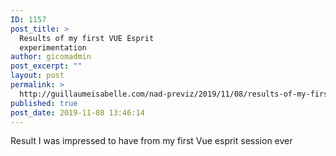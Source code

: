 ```yaml
---
ID: 1157
post_title: >
  Results of my first VUE Esprit
  experimentation
author: gicomadmin
post_excerpt: ""
layout: post
permalink: >
  http://guillaumeisabelle.com/nad-previz/2019/11/08/results-of-my-first-vue-esprit-experimentation/
published: true
post_date: 2019-11-08 13:46:14
---
```

<!-- wp:paragraph -->

Result I was impressed to have from my first Vue esprit session ever

<!-- /wp:paragraph -->

<!-- wp:image {"id":1155} --><figure class="wp-block-image">

<img src="http://guillaumeisabelle.com/nad-previz/wp-content/uploads/sites/19/2019/11/img_6734.png" alt="" class="wp-image-1155" /></figure> <!-- /wp:image -->